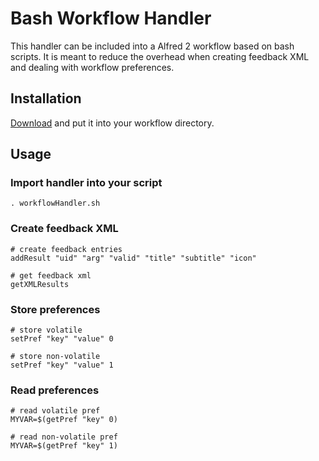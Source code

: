 Bash Workflow Handler
=====================

This handler can be included into a Alfred 2 workflow based on bash scripts. It is meant to reduce the overhead when creating feedback XML and dealing with workflow preferences.
 
Installation
------------

[Download](https://raw.github.com/markokaestner/alfred2/master/workflows/BashWorkflowHandler/workflowHandler.sh) and put it into your workflow directory.

Usage
-----

### Import handler into your script
```
. workflowHandler.sh
```

### Create feedback XML
```
# create feedback entries
addResult "uid" "arg" "valid" "title" "subtitle" "icon"

# get feedback xml
getXMLResults
```

### Store preferences
```
# store volatile
setPref "key" "value" 0

# store non-volatile
setPref "key" "value" 1
```

### Read preferences
```
# read volatile pref
MYVAR=$(getPref "key" 0)

# read non-volatile pref
MYVAR=$(getPref "key" 1)
```
